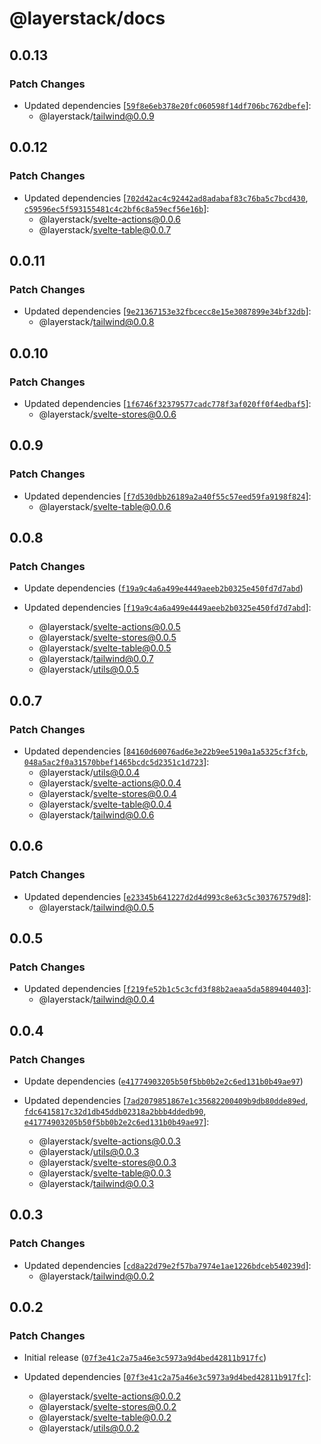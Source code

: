 # @layerstack/docs

## 0.0.13

### Patch Changes

- Updated dependencies [[`59f8e6eb378e20fc060598f14df706bc762dbefe`](https://github.com/techniq/layerstack/commit/59f8e6eb378e20fc060598f14df706bc762dbefe)]:
  - @layerstack/tailwind@0.0.9

## 0.0.12

### Patch Changes

- Updated dependencies [[`702d42ac4c92442ad8adabaf83c76ba5c7bcd430`](https://github.com/techniq/layerstack/commit/702d42ac4c92442ad8adabaf83c76ba5c7bcd430), [`c59596ec5f593155481c4c2bf6c8a59ecf56e16b`](https://github.com/techniq/layerstack/commit/c59596ec5f593155481c4c2bf6c8a59ecf56e16b)]:
  - @layerstack/svelte-actions@0.0.6
  - @layerstack/svelte-table@0.0.7

## 0.0.11

### Patch Changes

- Updated dependencies [[`9e21367153e32fbcecc8e15e3087899e34bf32db`](https://github.com/techniq/layerstack/commit/9e21367153e32fbcecc8e15e3087899e34bf32db)]:
  - @layerstack/tailwind@0.0.8

## 0.0.10

### Patch Changes

- Updated dependencies [[`1f6746f32379577cadc778f3af020ff0f4edbaf5`](https://github.com/techniq/layerstack/commit/1f6746f32379577cadc778f3af020ff0f4edbaf5)]:
  - @layerstack/svelte-stores@0.0.6

## 0.0.9

### Patch Changes

- Updated dependencies [[`f7d530dbb26189a2a40f55c57eed59fa9198f824`](https://github.com/techniq/layerstack/commit/f7d530dbb26189a2a40f55c57eed59fa9198f824)]:
  - @layerstack/svelte-table@0.0.6

## 0.0.8

### Patch Changes

- Update dependencies ([`f19a9c4a6a499e4449aeeb2b0325e450fd7d7abd`](https://github.com/techniq/layerstack/commit/f19a9c4a6a499e4449aeeb2b0325e450fd7d7abd))

- Updated dependencies [[`f19a9c4a6a499e4449aeeb2b0325e450fd7d7abd`](https://github.com/techniq/layerstack/commit/f19a9c4a6a499e4449aeeb2b0325e450fd7d7abd)]:
  - @layerstack/svelte-actions@0.0.5
  - @layerstack/svelte-stores@0.0.5
  - @layerstack/svelte-table@0.0.5
  - @layerstack/tailwind@0.0.7
  - @layerstack/utils@0.0.5

## 0.0.7

### Patch Changes

- Updated dependencies [[`84160d60076ad6e3e22b9ee5190a1a5325cf3fcb`](https://github.com/techniq/layerstack/commit/84160d60076ad6e3e22b9ee5190a1a5325cf3fcb), [`048a5ac2f0a31570bbef1465bcdc5d2351c1d723`](https://github.com/techniq/layerstack/commit/048a5ac2f0a31570bbef1465bcdc5d2351c1d723)]:
  - @layerstack/utils@0.0.4
  - @layerstack/svelte-actions@0.0.4
  - @layerstack/svelte-stores@0.0.4
  - @layerstack/svelte-table@0.0.4
  - @layerstack/tailwind@0.0.6

## 0.0.6

### Patch Changes

- Updated dependencies [[`e23345b641227d2d4d993c8e63c5c303767579d8`](https://github.com/techniq/layerstack/commit/e23345b641227d2d4d993c8e63c5c303767579d8)]:
  - @layerstack/tailwind@0.0.5

## 0.0.5

### Patch Changes

- Updated dependencies [[`f219fe52b1c5c3cfd3f88b2aeaa5da5889404403`](https://github.com/techniq/layerstack/commit/f219fe52b1c5c3cfd3f88b2aeaa5da5889404403)]:
  - @layerstack/tailwind@0.0.4

## 0.0.4

### Patch Changes

- Update dependencies ([`e41774903205b50f5bb0b2e2c6ed131b0b49ae97`](https://github.com/techniq/layerstack/commit/e41774903205b50f5bb0b2e2c6ed131b0b49ae97))

- Updated dependencies [[`7ad2079851867e1c35682200409b9db80dde89ed`](https://github.com/techniq/layerstack/commit/7ad2079851867e1c35682200409b9db80dde89ed), [`fdc6415817c32d1db45ddb02318a2bbb4ddedb90`](https://github.com/techniq/layerstack/commit/fdc6415817c32d1db45ddb02318a2bbb4ddedb90), [`e41774903205b50f5bb0b2e2c6ed131b0b49ae97`](https://github.com/techniq/layerstack/commit/e41774903205b50f5bb0b2e2c6ed131b0b49ae97)]:
  - @layerstack/svelte-actions@0.0.3
  - @layerstack/utils@0.0.3
  - @layerstack/svelte-stores@0.0.3
  - @layerstack/svelte-table@0.0.3
  - @layerstack/tailwind@0.0.3

## 0.0.3

### Patch Changes

- Updated dependencies [[`cd8a22d79e2f57ba7974e1ae1226bdceb540239d`](https://github.com/techniq/layerstack/commit/cd8a22d79e2f57ba7974e1ae1226bdceb540239d)]:
  - @layerstack/tailwind@0.0.2

## 0.0.2

### Patch Changes

- Initial release ([`07f3e41c2a75a46e3c5973a9d4bed42811b917fc`](https://github.com/techniq/layerstack/commit/07f3e41c2a75a46e3c5973a9d4bed42811b917fc))

- Updated dependencies [[`07f3e41c2a75a46e3c5973a9d4bed42811b917fc`](https://github.com/techniq/layerstack/commit/07f3e41c2a75a46e3c5973a9d4bed42811b917fc)]:
  - @layerstack/svelte-actions@0.0.2
  - @layerstack/svelte-stores@0.0.2
  - @layerstack/svelte-table@0.0.2
  - @layerstack/utils@0.0.2
